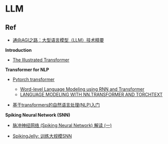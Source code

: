 # LLM
## Ref
- [通向AGI之路：大型语言模型（LLM）技术精要](https://zhuanlan.zhihu.com/p/597586623)

**Introduction**
- [The Illustrated Transformer](http://jalammar.github.io/illustrated-transformer/)

**Transformer for NLP**
- [Pytorch transformer](https://pytorch.org/docs/stable/generated/torch.nn.Transformer.html?highlight=nn+transformer#torch.nn.Transformer)
  - [Word-level Language Modeling using RNN and Transformer](https://github.com/pytorch/examples/tree/main/word_language_model)
  - [LANGUAGE MODELING WITH NN.TRANSFORMER AND TORCHTEXT](https://pytorch.org/tutorials/beginner/transformer_tutorial.html)

- [基于transformers的自然语言处理(NLP)入门](https://datawhalechina.github.io/learn-nlp-with-transformers/#/./%E7%AF%87%E7%AB%A02-Transformer%E7%9B%B8%E5%85%B3%E5%8E%9F%E7%90%86/2.2-%E5%9B%BE%E8%A7%A3transformer?id=%e9%99%84%e5%8a%a0%e8%b5%84%e6%96%99)

**Spiking Neural Network (SNN)**

- [脉冲神经网络 (Spiking Neural Network) 解读 (一)](https://zhuanlan.zhihu.com/p/416187474)

- [SpikingJelly: 训练大规模SNN](https://spikingjelly.readthedocs.io/zh_CN/latest/activation_based/train_large_scale_snn.html#activation-based-model)
